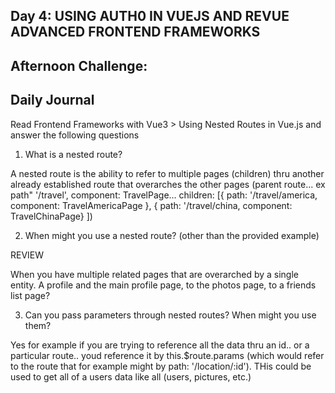 ## Day 4: USING AUTH0 IN VUEJS AND REVUE ADVANCED FRONTEND FRAMEWORKS

## Afternoon Challenge:

## Daily Journal

Read Frontend Frameworks with Vue3 > Using Nested Routes in Vue.js and answer the following questions
1. What is a nested route?

A nested route is the ability to refer to multiple pages (children) thru another already established route that overarches the other pages (parent route... ex path" '/travel', component: TravelPage... children: [{
  path: '/travel/america, component: TravelAmericaPage
}, {
  path: '/travel/china, component: TravelChinaPage}
  ])

2. When might you use a nested route? (other than the provided example)

REVIEW

When you have multiple related pages that are overarched by a single entity. A profile and the main profile page, to the photos page, to a friends list page?

3. Can you pass parameters through nested routes? When might you use them?

Yes for example if you are trying to reference all the data thru an id.. or a particular route.. youd reference it by this.$route.params (which would refer to the route that for example might by path: '/location/:id'). THis could be used to get all of a users data like all (users, pictures, etc.)